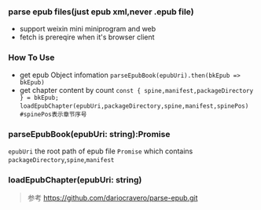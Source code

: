 ### parse epub files(just epub xml,never .epub file)
- support weixin mini miniprogram and web 
- fetch is prereqire when it's browser client

### How To Use
- get epub Object infomation
`parseEpubBook(epubUri).then(bkEpub => bkEpub)`
- get chapter content by count
`const { spine,manifest,packageDirectory } = bkEpub;`
`loadEpubChapter(epubUri,packageDirectory,spine,manifest,spinePos) #spinePos表示章节序号`

### parseEpubBook(epubUri: string):Promise
`epubUri` the root path of epub file
`Promise` which contains `packageDirectory`,`spine`,`manifest`

### loadEpubChapter(epubUri: string)
> 参考 https://github.com/dariocravero/parse-epub.git